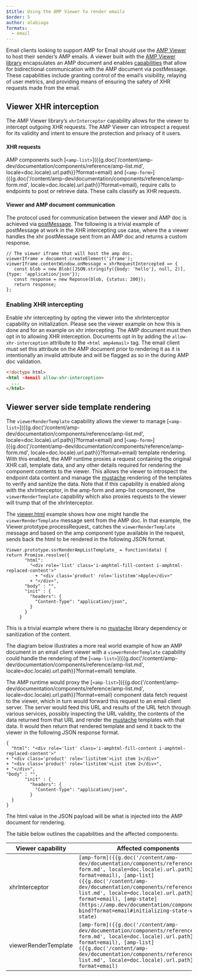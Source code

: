 ```yaml
---
$title: Using the AMP Viewer to render emails
$order: 5
author: alabiaga
formats:
  - email
---
```


Email clients looking to support AMP for Email should use the [AMP Viewer](https://github.com/ampproject/amphtml/blob/master/extensions/amp-viewer-integration/integrating-viewer-with-amp-doc-guide.md) to host their sender’s AMP emails. A viewer built with the [AMP Viewer library](https://github.com/ampproject/amphtml/tree/master/extensions/amp-viewer-integration) encapsulates an AMP document and enables [capabilities](https://github.com/ampproject/amphtml/blob/master/extensions/amp-viewer-integration/CAPABILITIES.md) that allow for bidirectional communication with the AMP document via postMessage. These capabilities include granting control of the email’s visibility, relaying of user metrics, and providing means of ensuring the safety of XHR requests made from the email.

## Viewer XHR interception

The AMP Viewer library’s `xhrInterceptor` capability allows for the viewer to intercept outgoing XHR requests. The AMP Viewer can introspect a request for its validity and intent to ensure the protection and privacy of it users.

#### XHR requests
AMP components such [`<amp-list>`]({{g.doc('/content/amp-dev/documentation/components/reference/amp-list.md', locale=doc.locale).url.path}}?format=email) and [`<amp-form>`]({{g.doc('/content/amp-dev/documentation/components/reference/amp-form.md', locale=doc.locale).url.path}}?format=email), require calls to endpoints to post or retrieve  data. These calls classify as XHR requests.

#### Viewer and AMP document communication

The protocol used for communication between the viewer and AMP doc is achieved via [postMessage](https://developer.mozilla.org/en-US/docs/Web/API/Window/postMessage).  The following is a trivial example of postMessage at work in the XHR intercepting use case, where the a viewer handles the xhr postMessage sent from an AMP doc and returns a custom response.

```
// The viewer iframe that will host the amp doc.
viewerIframe = document.createElement('iframe');
viewerIframe.contentWindow.onMessage = xhrRequestIntercepted => {
   const blob = new Blob([JSON.stringify({body: 'hello'}, null, 2)], {type: 'application/json'});
   const response = new Reponse(blob, {status: 200});
   return response;
};
```

### Enabling XHR intercepting

Enable xhr intercepting by opting the viewer into the xhrInterceptor capability on initialization. Please see the viewer example on how this is done and for an example on xhr intercepting. The AMP document must then opt in to allowing XHR interception. Documents opt in by adding the `allow-xhr-interception` attribute to the `<html amp4email>` tag. The email client must set this attribute on the AMP document prior to rendering it as it is intentionally an invalid attribute and will be flagged as so in the during AMP doc validation.


```html
<!doctype html>
<html ⚡4email allow-xhr-interception>
  ...    
</html>
```

## Viewer server side template rendering

The `viewerRenderTemplate` capability allows the viewer to manage [`<amp-list>`]({{g.doc('/content/amp-dev/documentation/components/reference/amp-list.md', locale=doc.locale).url.path}}?format=email) and [`<amp-form>`]({{g.doc('/content/amp-dev/documentation/components/reference/amp-form.md', locale=doc.locale).url.path}}?format=email) template  rendering. With this enabled, the AMP runtime proxies a request containing the original XHR call, template data, and any other details required for rendering the component contents to the viewer.  This allows the viewer to introspect the endpoint data content and manage the [mustache](https://mustache.github.io/) rendering of the templates to verify and sanitize the data. Note that if this capability is enabled along with the xhrInterceptor, in the amp-form and amp-list component, the `viewerRenderTemplate` capability which also proxies requests to the viewer will trump that of the xhrInterceptor.

The [viewer.html](https://github.com/ampproject/amphtml/blob/master/examples/viewer.html) example shows how one might handle the `viewerRenderTemplate` message sent from the AMP doc. In that example, the Viewer.prototype.processRequest_ catches the `viewerRenderTemplate` message and based on the amp component type available in the request, sends back the html to be rendered in the following JSON format.

```
Viewer.prototype.ssrRenderAmpListTemplate_ = function(data) {
return Promise.resolve({
       "html":
         "<div role='list' class='i-amphtml-fill-content i-amphtml-replaced-content'>"
           + "<div class='product' role='listitem'>Apple</div>"
         + "</div>",
       "body" : "",
       "init" : {
         "headers": {
           "Content-Type": "application/json",
         }
       }
     }
```

This is a trivial example where there is no [mustache](https://mustache.github.io/) library dependency or sanitization of the content.

The diagram below illustrates a more real world example of how an AMP document in an email client viewer with a `viewerRenderTemplate` capability could handle the rendering of the [`<amp-list>`]({{g.doc('/content/amp-dev/documentation/components/reference/amp-list.md', locale=doc.locale).url.path}}?format=email) template.

<amp-img alt="Viewer render template diagram"
    layout="responsive"
    width="372" height="279"
    src="/static/img/docs/viewer_render_template_diagram.png">
</amp-img>

The AMP runtime would proxy the [`<amp-list>`]({{g.doc('/content/amp-dev/documentation/components/reference/amp-list.md', locale=doc.locale).url.path}}?format=email) component data fetch request to the viewer, which in turn would forward this request to an email client server. The server would feed this URL and results of the URL fetch through various services, possibly inspecting the URL validity, the contents of the data returned from that URL and render the [mustache](https://mustache.github.io/) templates with that data. It would then return that rendered template and send it back to the viewer in the following JSON response format.

```
{
  "html": "<div role='list' class='i-amphtml-fill-content i-amphtml-replaced-content'>"
+ "<div class='product' role='listitem'>List item 1</div>"
+ "<div class='product' role='listitem'>List item 2</div>",
+ "</div>",
"body" : "",
       "init" : {
         "headers": {
           "Content-Type": "application/json",
         }
  }
}
```
The html value in the JSON payload will be what is injected into the AMP document for rendering.

The table below outlines the capabilities and the affected components:

<table>
  <thead>
    <tr>
      <th width="30%">Viewer capability</th>
      <th>Affected components</th>
    </tr>
  </thead>
  <tbody>
    <tr>
      <td>xhrInterceptor</td>
      <td><code>[amp-form]({{g.doc('/content/amp-dev/documentation/components/reference/amp-form.md', locale=doc.locale).url.path}}?format=email), [amp-list]({{g.doc('/content/amp-dev/documentation/components/reference/amp-list.md', locale=doc.locale).url.path}}?format=email), [amp-state](https://amp.dev/documentation/components/amp-bind?format=email#initializing-state-with-amp-state)</code></td>
    </tr>
     <tr>
       <td>viewerRenderTemplate</td>
       <td><code>[amp-form]({{g.doc('/content/amp-dev/documentation/components/reference/amp-form.md', locale=doc.locale).url.path}}?format=email), [amp-list]({{g.doc('/content/amp-dev/documentation/components/reference/amp-list.md', locale=doc.locale).url.path}}?format=email)</code></td>
    </tr>
  </tbody>  
</table>
